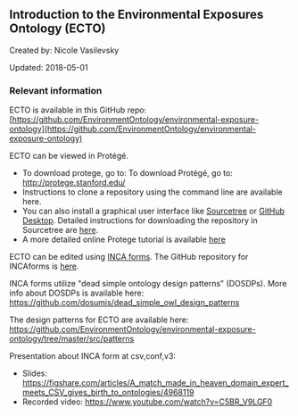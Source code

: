 ## Introduction to the Environmental Exposures Ontology (ECTO)

Created by: Nicole Vasilevsky

Updated: 2018-05-01

### Relevant information
ECTO is available in this GitHub repo: [https://github.com/EnvironmentOntology/environmental-exposure-ontology](https://github.com/EnvironmentOntology/environmental-exposure-ontology) 

ECTO can be viewed in Protégé. 
- To download protege, go to: To download Protégé, go to: http://protege.stanford.edu/
- Instructions to clone a repository using the command line are available here.
- You can also install a graphical user interface like [Sourcetree](https://www.sourcetreeapp.com/) or [GitHub Desktop](https://desktop.github.com/). Detailed instructions for downloading the repository in Sourcetree are [here](https://github.com/OHSUBD2K/BDK14-Ontologies-101/blob/master/docs/SourceTreeInstructions.md).
- A more detailed online Protege tutorial is available [here](http://ontology101tutorial.readthedocs.io/en/latest/)

ECTO can be edited using [INCA forms](https://environmentontology.github.io/exposure-inca-form/?config=configurations%2Fenvironmental-exposure-ontology%2Fconfig.yaml&yaml=https:%2F%2Fraw.githubusercontent.com%2FEnvironmentOntology%2Fenvironmental-exposure-ontology%2Fmaster%2Fsrc%2Fpatterns%2Factivity.yaml). The GitHub repository for INCAforms is [here](https://github.com/INCATools/table-editor).

INCA forms utilize "dead simple ontology design patterns" (DOSDPs). More info about DOSDPs is available here: https://github.com/dosumis/dead_simple_owl_design_patterns

The design patterns for ECTO are available here: https://github.com/EnvironmentOntology/environmental-exposure-ontology/tree/master/src/patterns

Presentation about INCA form at csv,conf,v3:
- Slides: https://figshare.com/articles/A_match_made_in_heaven_domain_expert_meets_CSV_gives_birth_to_ontologies/4968119
- Recorded video: https://www.youtube.com/watch?v=C5BR_V9LGF0
